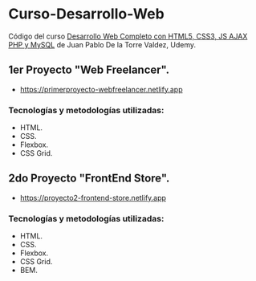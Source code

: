# Curso-Desarrollo-Web
Código del curso [Desarrollo Web Completo con HTML5, CSS3, JS AJAX PHP y MySQL](https://www.udemy.com/course/desarrollo-web-completo-con-html5-css3-js-php-y-mysql/) de Juan Pablo De la Torre Valdez, Udemy.

## 1er Proyecto "Web Freelancer".
- https://primerproyecto-webfreelancer.netlify.app
### Tecnologías y metodologías utilizadas:
- HTML.
- CSS.
- Flexbox.
- CSS Grid.

## 2do Proyecto "FrontEnd Store".
- https://proyecto2-frontend-store.netlify.app
### Tecnologías y metodologías utilizadas:
- HTML.
- CSS.
- Flexbox.
- CSS Grid.
- BEM.